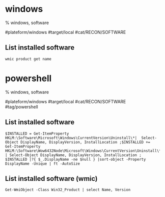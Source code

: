 # windows
% windows, software

#plateform/windows #target/local #cat/RECON/SOFTWARE

## List installed software
```
wmic product get name
```

# powershell
% windows, software

#plateform/windows #target/local #cat/RECON/SOFTWARE #tag/powershell 

## List installed software
```
$INSTALLED = Get-ItemProperty HKLM:\Software\Microsoft\Windows\CurrentVersion\Uninstall\*|  Select-Object DisplayName, DisplayVersion, InstallLocation ;$INSTALLED += Get-ItemProperty HKLM:\Software\Wow6432Node\Microsoft\Windows\CurrentVersion\Uninstall\* | Select-Object DisplayName, DisplayVersion, InstallLocation ; $INSTALLED |?{ $_.DisplayName -ne $null } |sort-object -Property DisplayName -Unique | ft -AutoSize
```

## List installed software (wmic)
```
Get-WmiObject -Class Win32_Product | select Name, Version
```
